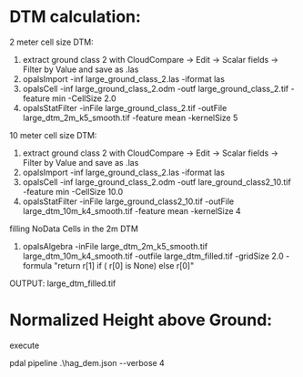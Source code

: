 # DTM calculation:
2 meter cell size DTM:
1.	extract ground class 2 with CloudCompare -> Edit -> Scalar fields -> Filter by Value and save as .las
2.	opalsImport -inf large_ground_class_2.las -iformat las
3.	opalsCell -inf large_ground_class_2.odm -outf large_ground_class_2.tif -feature min -CellSize 2.0
4.	opalsStatFilter -inFile large_ground_class_2.tif -outFile large_dtm_2m_k5_smooth.tif -feature mean -kernelSize 5

10 meter cell size DTM:
1.	extract ground class 2 with CloudCompare -> Edit -> Scalar fields -> Filter by Value and save as .las
2.	opalsImport -inf large_ground_class_2.las -iformat las
3.	opalsCell -inf large_ground_class_2.odm -outf lare_ground_class2_10.tif -feature min -CellSize 10.0
4.	opalsStatFilter -inFile large_ground_class2_10.tif -outFile large_dtm_10m_k4_smooth.tif -feature mean -kernelSize 4

filling NoData Cells in the 2m DTM
1.	opalsAlgebra -inFile large_dtm_2m_k5_smooth.tif large_dtm_10m_k4_smooth.tif -outfile large_dtm_filled.tif -gridSize 2.0 -formula "return r[1] if ( r[0] is None) else r[0]"

OUTPUT: large_dtm_filled.tif

# Normalized Height above Ground:

execute

pdal pipeline .\hag_dem.json --verbose 4
